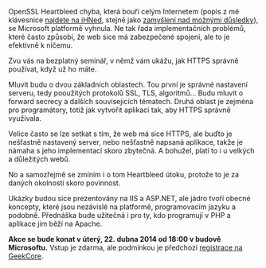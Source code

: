 <!-- dcterms:identifier = aspnetcz#5422 -->
<!-- dcterms:title = HTTPS už máte. Tak ještě aby vám k něčemu bylo. -->
<!-- dcterms:abstract = OpenSSL Heartbleed chyba, která bouří celým Internetem, se Microsoft platformě vyhnula. Ne tak řada implementačních problémů, které často způsobí, že web sice má zabezpečené spojení, ale to je efektivně k ničemu. Zvu vás na bezplatný seminář, v němž vám ukážu, jak HTTPS správně používat, když už ho máte. -->
<!-- np9:categoryId = 6 -->
<!-- x4w:category = Akce a události -->
<!-- np9:authorId = 1 -->
<!-- np9:authorEmail = michal.valasek@altairis.cz -->
<!-- dcterms:creator = Michal Altair Valášek -->
<!-- dcterms:created = 2014-04-17T17:26:50.8+02:00 -->
<!-- dcterms:date = 2014-04-17T17:26:51+02:00 -->
<!-- x4w:pictureWidth = 150 -->
<!-- x4w:pictureHeight = 150 -->
<!-- x4w:pictureUrl = /perex-pictures/20140417-https-uz-mate-tak-jeste-aby-vam-k-necemu-bylo.jpg -->

OpenSSL Heartbleed chyba, která bouří celým Internetem (popis z mé klávesnice [najdete na iHNed](http://tech.ihned.cz/geekosfera/c1-62006020-heartbleed-bezpecnostni-chyba-openssl), stejně jako [zamyšlení nad možnými důsledky](http://tech.ihned.cz/geekosfera/c1-62018560-otazky-a-odpovedi-jak-zmeni-heartbleed-chyba-openssl-a-internet)), se Microsoft platformě vyhnula. Ne tak řada implementačních problémů, které často způsobí, že web sice má zabezpečené spojení, ale to je efektivně k ničemu. 

Zvu vás na bezplatný seminář, v němž vám ukážu, jak HTTPS správně používat, když už ho máte.

Mluvit budu o dvou základních oblastech. Tou první je správné nastavení serveru, tedy pooužitých protokolů SSL, TLS, algoritmů… Budu mluvit o forward secrecy a dalších souvisejících tématech. Druhá oblast je zejména pro programátory, totiž jak vytvořit aplikaci tak, aby HTTPS správně využívala.

Velice často se lze setkat s tím, že web má sice HTTPS, ale buďto je nešťastně nastavený server, nebo nešťastně napsaná aplikace, takže je námaha s jeho implementací skoro zbytečná. A bohužel, platí to i u velkých a důležitých webů.

No a samozřejmě se zmíním i o tom Heartbleed útoku, protože to je za daných okolností skoro povinnost.

Ukázky budou sice prezentovány na IIS a ASP.NET, ale jádro tvoří obecné koncepty, které jsou nezávislé na platformě, programovacím jazyku a podobně. Přednáška bude užitečná i pro ty, kdo programují v PHP a aplikace jim běží na Apache.

**Akce se bude konat v úterý, 22. dubna 2014 od 18:00 v budově Microsoftu.** Vstup je zdarma, ale podmínkou je předchozí [registrace na GeekCore](https://www.geekcore.cz/events/5751).